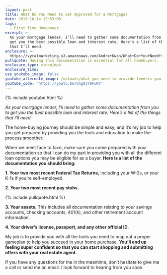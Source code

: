 ```yaml
---
layout: post
title: What Do You Need to Get Approved for a Mortgage?
date: 2019-10-14 15:53:00
tags:
  - First Time Homebuyer
excerpt: >-
  As your mortgage lender, I’ll need to gather some documentation from you to
  get you the best possible loan and interest rate. Here’s a list of the things
  that I’ll need.
enclosure: >-
  https://vyralmarketing.s3.amazonaws.com/Andre+Kwan/What+Do+You+Need+to+Get+Approved+for+a+Mortgage_.mp4
pullquote: Having this documentation is essential for all homebuyers.
enclosure_type: video/mp4
enclosure_time:
use_youtube_image: false
youtube_alternate_image: /uploads/what-you-need-to-provide-lenders-youtube-1.jpg
youtube_code: 'https://youtu.be/bhgOJY8FuKY'
---
```


{% include youtube.html %}

*As your mortgage lender, I’ll need to gather some documentation from you to get you the best possible loan and interest rate. Here’s a list of the things that I’ll need.*

The home-buying journey should be simple and easy, and it’s my job to help you get prepared by providing you the tools and education to make the process smoother.

When we meet face to face, make sure you come prepared with your documentation so that I can do my part in providing you with all the different loan options you may be eligible for as a buyer. **Here is a list of the documentation you should bring:**

**1\. Your two most recent Federal Tax Returns,** including your W-2s, or your K-1s if you’re self-employed.

**2\. Your two most recent pay stubs.**

{% include pullquote.html %}

**3\. Your assets.** This includes all documentation relating to your savings accounts, checking accounts, 401(k), and other retirement account information.

**4\. Your driver’s license, passport, and any other official ID.**

My job is to provide you with all the tools you need to map out a proper gameplan to help you succeed in your home purchase. **You’ll end up feeling super confident so that you can start shopping and submitting offers with your real estate agent.**

If you have any questions for me in the meantime, don’t hesitate to give me a call or send me an email. I look forward to hearing from you soon.